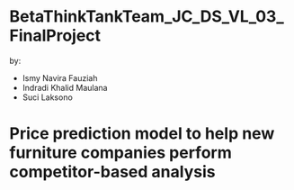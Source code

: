 # BetaThinkTankTeam_JC_DS_VL_03_FinalProject

by: 
- Ismy Navira Fauziah
- Indradi Khalid Maulana
- Suci Laksono

# Price prediction model to help new furniture companies perform competitor-based analysis
